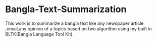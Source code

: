 # Bangla-Text-Summarization
This work is to summarize a bangla text like any newspaper article ,email,any opinion of a topics based on two algorithm using my built in BLTK(Bangla Language Tool Kit).
